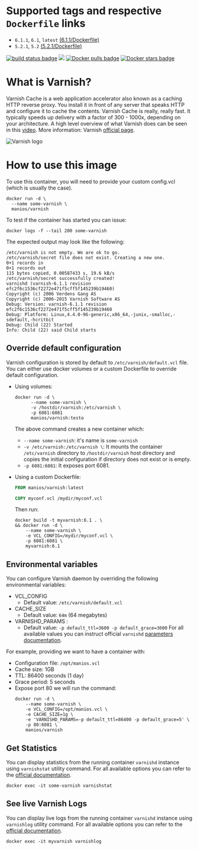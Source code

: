 # Supported tags and respective `Dockerfile` links

* `6.1.1`, `6.1`, `latest` [(6.1.1/Dockerfile)](https://github.com/manios/docker-varnish/blob/v6.1.1/Dockerfile)
* `5.2.1`, `5.2` [(5.2.1/Dockerfile)](https://github.com/manios/docker-varnish/blob/v5.2.1/5.2/Dockerfile)

 [![build status badge](https://img.shields.io/travis/manios/docker-varnish/master.svg)](https://travis-ci.org/manios/docker-varnish/branches) [![](https://images.microbadger.com/badges/image/manios/varnish.svg)](https://microbadger.com/images/manios/varnish) [![Docker pulls badge](https://img.shields.io/docker/pulls/manios/varnish.svg)](https://hub.docker.com/r/manios/varnish)  [![Docker stars badge](https://img.shields.io/docker/stars/manios/varnish.svg)](https://hub.docker.com/r/manios/varnish)

# What is Varnish?

Varnish Cache is a web application accelerator also known as a caching HTTP reverse proxy. You install it in front of any server that speaks HTTP and configure it to cache the contents. Varnish Cache is really, really fast. It typically speeds up delivery with a factor of 300 - 1000x, depending on your architecture. A high level overview of what Varnish does can be seen in this [video](https://www.youtube.com/watch?v=fGD14ChpcL4). More information: Varnish [official page](https://varnish-cache.org/intro/index.html#intro).

![Varnish logo](https://varnish-cache.org/_static/varnish-bunny.png)

# How to use this image

To use this container, you will need to provide your custom config.vcl (which is usually the case).

```
docker run -d \
  --name some-varnish \
  manios/varnish
```

To test if the container has started you can issue:
```console
docker logs -f --tail 200 some-varnish
```
The expected output may look like the following:
```
/etc/varnish is not empty. We are ok to go.
/etc/varnish/secret file does not exist. Creating a new one.
0+1 records in
0+1 records out
115 bytes copied, 0.00587433 s, 19.6 kB/s
/etc/varnish/secret successfully created!
varnishd (varnish-6.1.1 revision efc2f6c1536cf2272e471f5cff5f145239b19460)
Copyright (c) 2006 Verdens Gang AS
Copyright (c) 2006-2015 Varnish Software AS
Debug: Version: varnish-6.1.1 revision efc2f6c1536cf2272e471f5cff5f145239b19460
Debug: Platform: Linux,4.4.0-96-generic,x86_64,-junix,-smalloc,-sdefault,-hcritbit
Debug: Child (22) Started
Info: Child (22) said Child starts
```

## Override default configuration

Varnish configuration is stored by default to ```/etc/varnish/default.vcl``` file. 
You can either use docker volumes or a custom Dockerfile to override default configuration.

* Using volumes:
  ```console
  docker run -d \
        --name some-varnish \
        -v /hostdir/varnish:/etc/varnish \
        -p 6081:6081 
        manios/varnish:testo
  ```
  The above command creates a new container which:
  * ```--name some-varnish```: it's name is ```some-varnish```
  * ```-v /etc/varnish:/etc/varnish \```: It mounts the container ```/etc/varnish``` directory to ```/hostdir/varnish``` host directory and copies the initial configuration if directory does not exist or is empty.
  * ```-p 6081:6081```: It exposes port 6081.

* Using a custom Dockerfile:
  ```Dockerfile
  FROM manios/varnish:latest

  COPY myconf.vcl /mydir/myconf.vcl
  ```
  Then run:
  ```
  docker build -t myvarnish:6.1 . \
  && docker run -d \
      --name some-varnish \
      -e VCL_CONFIG=/mydir/myconf.vcl \
      -p 6081:6081 \
      myvarnish:6.1
  ```

## Environmental variables

You can configure Varnish daemon by overriding the following environmental variables:

* VCL_CONFIG
   * Default value: `/etc/varnish/default.vcl`
* CACHE_SIZE
   * Default value: `64m`  (64 megabytes)
* VARNISHD_PARAMS : 
   * Default value: `-p default_ttl=3600 -p default_grace=3600` For all available values you can instruct official ```varnishd``` [parameters documentation](https://varnish-cache.org/docs/6.1/reference/varnishd.html#list-of-parameters).

For example, providing we want to have a container with:
* Configuration file: ```/opt/manios.vcl```
* Cache size: 1GB
* TTL:  86400 seconds (1 day)
* Grace period: 5 seconds
* Expose port 80
we will run the command:
  ```
  docker run -d \
      --name some-varnish \
      -e VCL_CONFIG=/opt/manios.vcl \
      -e CACHE_SIZE=1g \
      -e 'VARNISHD_PARAMS=-p default_ttl=86400 -p default_grace=5' \
      -p 80:6081 \
      manios/varnish
  ```
## Get Statistics

You can display statistics from the running container ```varnishd``` instance using ```varnishstat``` utility command. For all available options you can refer to the [official documentation](https://varnish-cache.org/docs/6.1/reference/varnishstat.html).
```
docker exec -it some-varnish varnishstat
```

## See live Varnish Logs

You can display live logs from the running container ```varnishd``` instance using ```varnishlog``` utility command. For all available options you can refer to the [official documentation](https://varnish-cache.org/docs/6.1/reference/varnishlog.html).

```
docker exec -it myvarnish varnishlog
```
